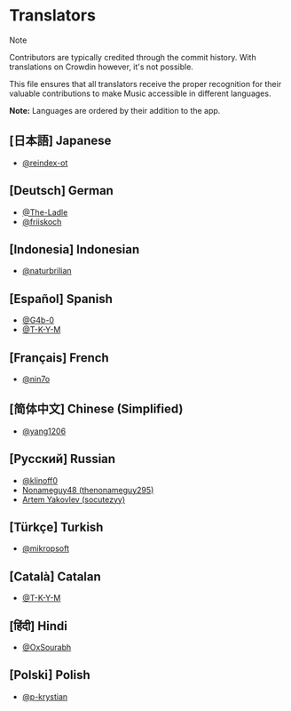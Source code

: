 # Translators

> [!NOTE]  
> Contributors are typically credited through the commit history. With translations on Crowdin however, it's not possible.
>
> This file ensures that all translators receive the proper recognition for their valuable contributions to make Music accessible in different languages.
>
> **Note:** Languages are ordered by their addition to the app.

## [日本語] Japanese

- [@reindex-ot](https://www.github.com/reindex-ot)

## [Deutsch] German

- [@The-Ladle](https://www.github.com/The-Ladle)
- [@friiskoch](https://github.com/friiskoch)

## [Indonesia] Indonesian

- [@naturbrilian](https://www.github.com/naturbrilian)

## [Español] Spanish

- [@G4b-0](https://www.github.com/G4b-0)
- [@T-K-Y-M](https://www.github.com/T-K-Y-M)

## [Français] French

- [@nin7o](https://www.github.com/nin7o)

## [简体中文] Chinese (Simplified)

- [@yang1206](https://www.github.com/yang1206)

## [Русский] Russian

- [@klinoff0](https://www.github.com/klinoff0)
- [Nonameguy48 (thenonameguy295)](https://crowdin.com/profile/thenonameguy295)
- [Artem Yakovlev (socutezyy)](https://crowdin.com/profile/socutezyy)

## [Türkçe] Turkish

- [@mikropsoft](https://www.github.com/mikropsoft)

## [Català] Catalan

- [@T-K-Y-M](https://www.github.com/T-K-Y-M)

## [हिंदी] Hindi

- [@OxSourabh](https://www.github.com/OxSourabh)

## [Polski] Polish

- [@p-krystian](https://www.github.com/p-krystian)

